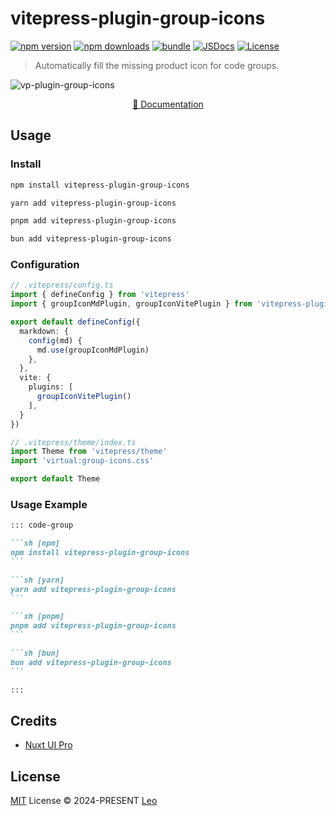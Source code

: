 # vitepress-plugin-group-icons

[![npm version][npm-version-src]][npm-version-href]
[![npm downloads][npm-downloads-src]][npm-downloads-href]
[![bundle][bundle-src]][bundle-href]
[![JSDocs][jsdocs-src]][jsdocs-href]
[![License][license-src]][license-href]

> Automatically fill the missing product icon for code groups.

![vp-plugin-group-icons](https://static.yuy1n.io/vp-plugin-group-icons.png)

<p align='center'>
<a href="https://vp.yuy1n.io/">
📜 Documentation
</a>
</p>

## Usage

### Install

```sh [npm]
npm install vitepress-plugin-group-icons
```

```sh [yarn]
yarn add vitepress-plugin-group-icons
```

```sh [pnpm]
pnpm add vitepress-plugin-group-icons
```

```sh [bun]
bun add vitepress-plugin-group-icons
```

### Configuration

```ts
// .vitepress/config.ts
import { defineConfig } from 'vitepress'
import { groupIconMdPlugin, groupIconVitePlugin } from 'vitepress-plugin-group-icons'

export default defineConfig({
  markdown: {
    config(md) {
      md.use(groupIconMdPlugin)
    },
  },
  vite: {
    plugins: [
      groupIconVitePlugin()
    ],
  }
})
```

```ts
// .vitepress/theme/index.ts
import Theme from 'vitepress/theme'
import 'virtual:group-icons.css'

export default Theme
```

### Usage Example
````markdown
::: code-group

```sh [npm]
npm install vitepress-plugin-group-icons
```

```sh [yarn]
yarn add vitepress-plugin-group-icons
```

```sh [pnpm]
pnpm add vitepress-plugin-group-icons
```

```sh [bun]
bun add vitepress-plugin-group-icons
```

:::
````

## Credits

- [Nuxt UI Pro](https://ui.nuxt.com/pro/prose/code-group)

## License

[MIT](./LICENSE) License © 2024-PRESENT [Leo](https://github.com/yuyinws)

<!-- Badges -->

[npm-version-src]: https://img.shields.io/npm/v/vitepress-plugin-group-icons?style=flat&colorA=080f12&colorB=1fa669
[npm-version-href]: https://npmjs.com/package/vitepress-plugin-group-icons
[npm-downloads-src]: https://img.shields.io/npm/dm/vitepress-plugin-group-icons?style=flat&colorA=080f12&colorB=1fa669
[npm-downloads-href]: https://npmjs.com/package/vitepress-plugin-group-icons
[bundle-src]: https://img.shields.io/bundlephobia/minzip/vitepress-plugin-group-icons?style=flat&colorA=080f12&colorB=1fa669&label=minzip
[bundle-href]: https://bundlephobia.com/result?p=vitepress-plugin-group-icons
[license-src]: https://img.shields.io/github/license/yuyinws/vitepress-plugin-group-icons.svg?style=flat&colorA=080f12&colorB=1fa669
[license-href]: https://github.com/yuyinws/vitepress-plugin-group-icons/blob/main/LICENSE
[jsdocs-src]: https://img.shields.io/badge/jsdocs-reference-080f12?style=flat&colorA=080f12&colorB=1fa669
[jsdocs-href]: https://www.jsdocs.io/package/vitepress-plugin-group-icons
